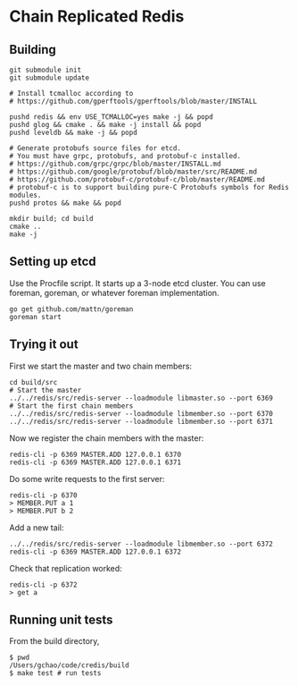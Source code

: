 # Chain Replicated Redis

## Building

```
git submodule init
git submodule update

# Install tcmalloc according to
# https://github.com/gperftools/gperftools/blob/master/INSTALL

pushd redis && env USE_TCMALLOC=yes make -j && popd
pushd glog && cmake . && make -j install && popd
pushd leveldb && make -j && popd

# Generate protobufs source files for etcd.
# You must have grpc, protobufs, and protobuf-c installed.
# https://github.com/grpc/grpc/blob/master/INSTALL.md
# https://github.com/google/protobuf/blob/master/src/README.md
# https://github.com/protobuf-c/protobuf-c/blob/master/README.md
# protobuf-c is to support building pure-C Protobufs symbols for Redis modules.
pushd protos && make && popd

mkdir build; cd build
cmake ..
make -j
```

## Setting up etcd
Use the Procfile script. It starts up a 3-node etcd cluster. You can use foreman, goreman, or whatever foreman implementation.
```
go get github.com/mattn/goreman
goreman start
```

## Trying it out

First we start the master and two chain members:

```
cd build/src
# Start the master
../../redis/src/redis-server --loadmodule libmaster.so --port 6369
# Start the first chain members
../../redis/src/redis-server --loadmodule libmember.so --port 6370
../../redis/src/redis-server --loadmodule libmember.so --port 6371
```

Now we register the chain members with the master:

```
redis-cli -p 6369 MASTER.ADD 127.0.0.1 6370
redis-cli -p 6369 MASTER.ADD 127.0.0.1 6371
```

Do some write requests to the first server:

```
redis-cli -p 6370
> MEMBER.PUT a 1
> MEMBER.PUT b 2
```

Add a new tail:

```
../../redis/src/redis-server --loadmodule libmember.so --port 6372
redis-cli -p 6369 MASTER.ADD 127.0.0.1 6372
```

Check that replication worked:

```
redis-cli -p 6372
> get a
```

## Running unit tests
From the build directory,
```
$ pwd
/Users/gchao/code/credis/build
$ make test # run tests
```
